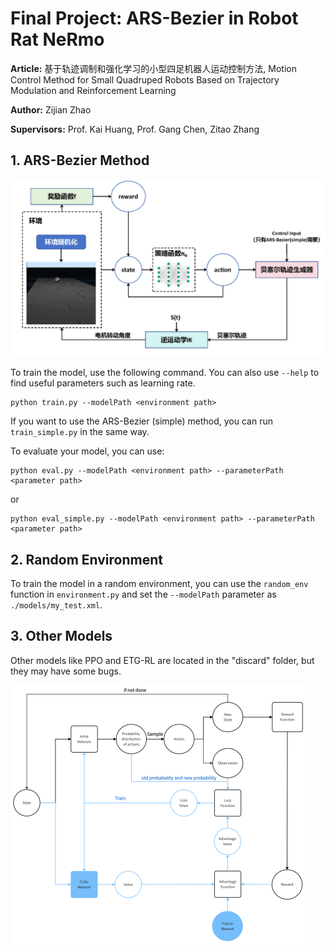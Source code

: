 # Final Project: ARS-Bezier in Robot Rat NeRmo

**Article:** 基于轨迹调制和强化学习的小型四足机器人运动控制方法, Motion Control Method for Small Quadruped Robots Based on Trajectory Modulation and Reinforcement Learning

**Author:** Zijian Zhao

**Supervisors:** Prof. Kai Huang, Prof. Gang Chen, Zitao Zhang



## 1. ARS-Bezier Method

![](./img/main.jpg)

To train the model, use the following command. You can also use `--help` to find useful parameters such as learning rate.

```shell
python train.py --modelPath <environment path>
```

If you want to use the ARS-Bezier (simple) method, you can run `train_simple.py` in the same way.



To evaluate your model, you can use:

```shell
python eval.py --modelPath <environment path> --parameterPath <parameter path>
```

or

```shell
python eval_simple.py --modelPath <environment path> --parameterPath <parameter path>
```



## 2. Random Environment

To train the model in a random environment, you can use the `random_env` function in `environment.py` and set the `--modelPath` parameter as `./models/my_test.xml`.



## 3. Other Models

Other models like PPO and ETG-RL are located in the "discard" folder, but they may have some bugs.

![](./img/PPO.png)
